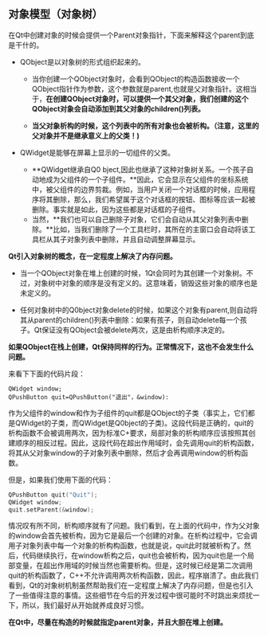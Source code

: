 ## 对象模型（对象树）

在Qt中创建对象的时候会提供一个Parent对象指针，下面来解释这个parent到底是干什的。

- QObject是以对象树的形式组织起来的。

  - 当你创建一个QObject对象时，会看到QObject的构造函数接收一个QObject指针作为参数，这个参数就是parent,也就是父对象指针。这相当于，**在创建QObject对象时，可以提供一个其父对象，我们创建的这个QObject对象会自动添加到其父对象的children()列表。**

  - **当父对象析构的时候，这个列表中的所有对象也会被析构。（注意，这里的父对象并不是继承意义上的父类！)**

- QWidget是能够在屏幕上显示的一切组件的父类。
  - **QWidget继承自Q0 bject,因此也继承了这种对象树关系。一个孩子自动地成为父组件的一个子组件。**因此，它会显示在父组件的坐标系统中，被父组件的边界剪裁。例如，当用户关闭一个对话框的时候，应用程序将其删除，那么，我们希望属于这个对话框的按钮、图标等应该一起被删除。事实就是如此，因为这些都是对话框的子组件。
  - 当然，**我们也可以自己删除子对象，它们会自动从其父对象列表中删除。**比如，当我们删除了一个工具栏时，其所在的主窗口会自动将该工具栏从其子对象列表中删除，并且自动调整屏幕显示。

**Qt引入对象树的概念，在一定程度上解决了内存问题。**

- 当一个QObject对象在堆上创建的时候，1Qt会同时为其创建一个对象树。不过，对象树中对象的顺序是没有定义的。这意味着，销毁这些对象的顺序也是未定义的。

- 任何对象树中的Q0bject对象delete的时候，如果这个对象有parent,则自动将其从parent的children()列表中删除：如果有孩子，则自动delete每一个孩子。Qt保证没有QObject会被delete两次，这是由析构顺序决定的。

**如果QObject在栈上创建，Qt保持同样的行为。正常情况下，这也不会发生什么问题。**

来看下下面的代码片段：

```
QWidget window;
QPushButton quit=QPushButton("退出"，&window):
```

作为父组件的window和作为子组件的quit都是QObject的子类（事实上，它们都是QWidget的子类，而QWidget是Q0bject的子类)。这段代码是正确的，quit的析构函数不会被调用两次，因为标准C+要求，局部对象的析构顺序应该按照其创建顺序的相反过程。因此，这段代码在超出作用域时，会先调用quit的析构函数，将其从父对象window的子对象列表中删除，然后才会再调用window的析构函数。

但是，如果我们使用下面的代码：

```cpp
QPushButton quit("Quit");
QWidget window;
quit.setParent(&window);
```

情况叹有所不同，析构顺序就有了问题。我们看到，在上面的代码中，作为父对象的window会首先被析构，因为它是最后一个创建的对象。在析构过程中，它会调用子对象列表中每一个对象的析构构函数，也就是说，quit此时就被析构了。然后，代码继续执行，在window析构之后，quit也会被析构，因为quit也是一个局部变量，在超出作用域的时候当然也需要析构。但是，这时候已经是第二次调用quit的析构函数了，C++不允许调用两次析构函数，因此，程序崩溃了。由此我们看到，Qt的对象树机制虽然帮助我们在一定程度上解决了内存问题，但是也引入了一些值得注意的事情。这些细节在今后的开发过程中很可能时不时跳出来烦扰一下，所以，我们最好从开始就养成良好习惯。

**在Qt中，尽量在构造的时候就指定parent对象，并且大胆在堆上创建。**

